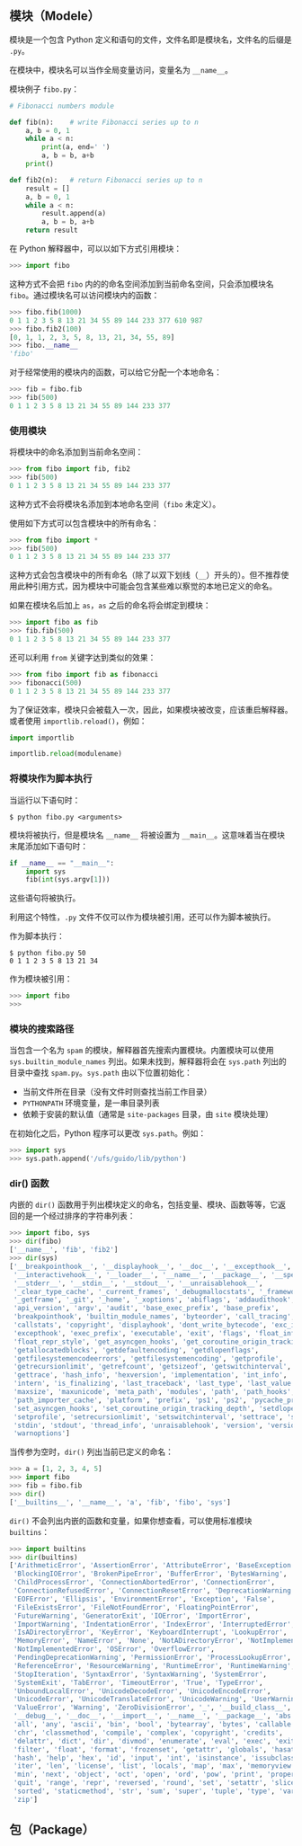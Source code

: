 ## 模块（Modele）
模块是一个包含 Python 定义和语句的文件，文件名即是模块名，文件名的后缀是 `.py`。

在模块中，模块名可以当作全局变量访问，变量名为 `__name__`。

模块例子 `fibo.py`：
```python
# Fibonacci numbers module

def fib(n):    # write Fibonacci series up to n
    a, b = 0, 1
    while a < n:
        print(a, end=' ')
        a, b = b, a+b
    print()

def fib2(n):   # return Fibonacci series up to n
    result = []
    a, b = 0, 1
    while a < n:
        result.append(a)
        a, b = b, a+b
    return result
```

在 Python 解释器中，可以以如下方式引用模块：
```python
>>> import fibo
```

这种方式不会把 `fibo` 内的的命名空间添加到当前命名空间，只会添加模块名 `fibo`。通过模块名可以访问模块内的函数：
```python
>>> fibo.fib(1000)
0 1 1 2 3 5 8 13 21 34 55 89 144 233 377 610 987
>>> fibo.fib2(100)
[0, 1, 1, 2, 3, 5, 8, 13, 21, 34, 55, 89]
>>> fibo.__name__
'fibo'
```

对于经常使用的模块内的函数，可以给它分配一个本地命名：
```python
>>> fib = fibo.fib
>>> fib(500)
0 1 1 2 3 5 8 13 21 34 55 89 144 233 377
```

### 使用模块
将模块中的命名添加到当前命名空间：
```python
>>> from fibo import fib, fib2
>>> fib(500)
0 1 1 2 3 5 8 13 21 34 55 89 144 233 377
```
这种方式不会将模块名添加到本地命名空间（`fibo` 未定义）。

使用如下方式可以包含模块中的所有命名：
```python
>>> from fibo import *
>>> fib(500)
0 1 1 2 3 5 8 13 21 34 55 89 144 233 377
```
这种方式会包含模块中的所有命名（除了以双下划线（`__`）开头的）。但不推荐使用此种引用方式，因为模块中可能会包含某些难以察觉的本地已定义的命名。

如果在模块名后加上 `as`，`as` 之后的命名将会绑定到模块：
```python
>>> import fibo as fib
>>> fib.fib(500)
0 1 1 2 3 5 8 13 21 34 55 89 144 233 377
```

还可以利用 `from` 关键字达到类似的效果：
```python
>>> from fibo import fib as fibonacci
>>> fibonacci(500)
0 1 1 2 3 5 8 13 21 34 55 89 144 233 377
```

为了保证效率，模块只会被载入一次，因此，如果模块被改变，应该重启解释器。或者使用 `importlib.reload()`，例如：
```python
import importlib

importlib.reload(modulename)
```

### 将模块作为脚本执行
当运行以下语句时：
```shell
$ python fibo.py <arguments>
```
模块将被执行，但是模块名 `__name__` 将被设置为 `__main__`。这意味着当在模块末尾添加如下语句时：
```python
if __name__ == "__main__":
    import sys
    fib(int(sys.argv[1]))
```
这些语句将被执行。

利用这个特性，`.py` 文件不仅可以作为模块被引用，还可以作为脚本被执行。

作为脚本执行：
```shell
$ python fibo.py 50
0 1 1 2 3 5 8 13 21 34
```

作为模块被引用：
```python
>>> import fibo
>>>
```

### 模块的搜索路径
当包含一个名为 `spam` 的模块，解释器首先搜索内置模块。内置模块可以使用 `sys.builtin_module_names` 列出。如果未找到，解释器将会在 `sys.path` 列出的目录中查找 `spam.py`。`sys.path` 由以下位置初始化：
* 当前文件所在目录（没有文件时则查找当前工作目录）
* `PYTHONPATH` 环境变量，是一串目录列表
* 依赖于安装的默认值（通常是 `site-packages` 目录，由 `site` 模块处理）

在初始化之后，Python 程序可以更改 `sys.path`。例如：
```python
>>> import sys
>>> sys.path.append('/ufs/guido/lib/python')
```

### dir() 函数
内嵌的 `dir()` 函数用于列出模块定义的命名，包括变量、模块、函数等等，它返回的是一个经过排序的字符串列表：
```python
>>> import fibo, sys
>>> dir(fibo)
['__name__', 'fib', 'fib2']
>>> dir(sys)  
['__breakpointhook__', '__displayhook__', '__doc__', '__excepthook__',
 '__interactivehook__', '__loader__', '__name__', '__package__', '__spec__',
 '__stderr__', '__stdin__', '__stdout__', '__unraisablehook__',
 '_clear_type_cache', '_current_frames', '_debugmallocstats', '_framework',
 '_getframe', '_git', '_home', '_xoptions', 'abiflags', 'addaudithook',
 'api_version', 'argv', 'audit', 'base_exec_prefix', 'base_prefix',
 'breakpointhook', 'builtin_module_names', 'byteorder', 'call_tracing',
 'callstats', 'copyright', 'displayhook', 'dont_write_bytecode', 'exc_info',
 'excepthook', 'exec_prefix', 'executable', 'exit', 'flags', 'float_info',
 'float_repr_style', 'get_asyncgen_hooks', 'get_coroutine_origin_tracking_depth',
 'getallocatedblocks', 'getdefaultencoding', 'getdlopenflags',
 'getfilesystemencodeerrors', 'getfilesystemencoding', 'getprofile',
 'getrecursionlimit', 'getrefcount', 'getsizeof', 'getswitchinterval',
 'gettrace', 'hash_info', 'hexversion', 'implementation', 'int_info',
 'intern', 'is_finalizing', 'last_traceback', 'last_type', 'last_value',
 'maxsize', 'maxunicode', 'meta_path', 'modules', 'path', 'path_hooks',
 'path_importer_cache', 'platform', 'prefix', 'ps1', 'ps2', 'pycache_prefix',
 'set_asyncgen_hooks', 'set_coroutine_origin_tracking_depth', 'setdlopenflags',
 'setprofile', 'setrecursionlimit', 'setswitchinterval', 'settrace', 'stderr',
 'stdin', 'stdout', 'thread_info', 'unraisablehook', 'version', 'version_info',
 'warnoptions']
```

当传参为空时，`dir()` 列出当前已定义的命名：
```python
>>> a = [1, 2, 3, 4, 5]
>>> import fibo
>>> fib = fibo.fib
>>> dir()
['__builtins__', '__name__', 'a', 'fib', 'fibo', 'sys']
```

`dir()` 不会列出内嵌的函数和变量，如果你想查看，可以使用标准模块 `builtins`：
```python
>>> import builtins
>>> dir(builtins)  
['ArithmeticError', 'AssertionError', 'AttributeError', 'BaseException',
 'BlockingIOError', 'BrokenPipeError', 'BufferError', 'BytesWarning',
 'ChildProcessError', 'ConnectionAbortedError', 'ConnectionError',
 'ConnectionRefusedError', 'ConnectionResetError', 'DeprecationWarning',
 'EOFError', 'Ellipsis', 'EnvironmentError', 'Exception', 'False',
 'FileExistsError', 'FileNotFoundError', 'FloatingPointError',
 'FutureWarning', 'GeneratorExit', 'IOError', 'ImportError',
 'ImportWarning', 'IndentationError', 'IndexError', 'InterruptedError',
 'IsADirectoryError', 'KeyError', 'KeyboardInterrupt', 'LookupError',
 'MemoryError', 'NameError', 'None', 'NotADirectoryError', 'NotImplemented',
 'NotImplementedError', 'OSError', 'OverflowError',
 'PendingDeprecationWarning', 'PermissionError', 'ProcessLookupError',
 'ReferenceError', 'ResourceWarning', 'RuntimeError', 'RuntimeWarning',
 'StopIteration', 'SyntaxError', 'SyntaxWarning', 'SystemError',
 'SystemExit', 'TabError', 'TimeoutError', 'True', 'TypeError',
 'UnboundLocalError', 'UnicodeDecodeError', 'UnicodeEncodeError',
 'UnicodeError', 'UnicodeTranslateError', 'UnicodeWarning', 'UserWarning',
 'ValueError', 'Warning', 'ZeroDivisionError', '_', '__build_class__',
 '__debug__', '__doc__', '__import__', '__name__', '__package__', 'abs',
 'all', 'any', 'ascii', 'bin', 'bool', 'bytearray', 'bytes', 'callable',
 'chr', 'classmethod', 'compile', 'complex', 'copyright', 'credits',
 'delattr', 'dict', 'dir', 'divmod', 'enumerate', 'eval', 'exec', 'exit',
 'filter', 'float', 'format', 'frozenset', 'getattr', 'globals', 'hasattr',
 'hash', 'help', 'hex', 'id', 'input', 'int', 'isinstance', 'issubclass',
 'iter', 'len', 'license', 'list', 'locals', 'map', 'max', 'memoryview',
 'min', 'next', 'object', 'oct', 'open', 'ord', 'pow', 'print', 'property',
 'quit', 'range', 'repr', 'reversed', 'round', 'set', 'setattr', 'slice',
 'sorted', 'staticmethod', 'str', 'sum', 'super', 'tuple', 'type', 'vars',
 'zip']
```

## 包（Package）
